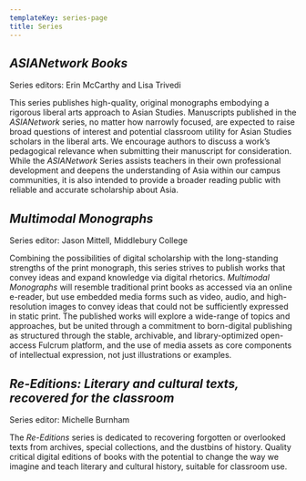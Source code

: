 ```yaml
---
templateKey: series-page
title: Series
---
```

<h2 id="asianetwork"><cite>ASIANetwork Books</cite></h2>

Series editors: Erin McCarthy and Lisa Trivedi

This series publishes high-quality, original monographs embodying a rigorous liberal arts approach to Asian Studies. Manuscripts published in the *ASIANetwork* series, no matter how narrowly focused, are expected to raise broad questions of interest and potential classroom utility for Asian Studies scholars in the liberal arts. We encourage authors to discuss a work’s pedagogical relevance when submitting their manuscript for consideration. While the *ASIANetwork* Series assists teachers in their own professional development and deepens the understanding of Asia within our campus communities, it is also intended to provide a broader reading public with reliable and accurate scholarship about Asia.

<h2 id="multimodal"><cite>Multimodal Monographs</cite></h2>

Series editor: Jason Mittell, Middlebury College

Combining the possibilities of digital scholarship with the long-standing strengths of the print monograph, this series strives to publish works that convey ideas and expand knowledge via digital rhetorics. *Multimodal Monographs* will resemble traditional print books as accessed via an online e-reader, but use embedded media forms such as video, audio, and high-resolution images to convey ideas that could not be sufficiently expressed in static print. The published works will explore a wide-range of topics and approaches, but be united through a commitment to born-digital publishing as structured through the stable, archivable, and library-optimized open-access Fulcrum platform, and the use of media assets as core components of intellectual expression, not just illustrations or examples.

<h2 id="re-editions"><cite>Re-Editions: Literary and cultural texts, recovered for the classroom</cite></h2>

Series editor: Michelle Burnham

The *Re-Editions* series is dedicated to recovering forgotten or overlooked texts from archives, special collections, and the dustbins of history. Quality critical digital editions of books with the potential to change the way we imagine and teach literary and cultural history, suitable for classroom use.
